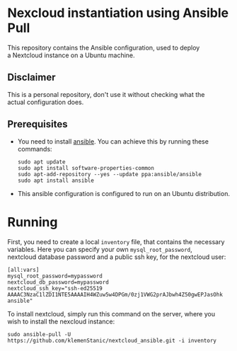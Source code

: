 # Nexcloud instantiation using Ansible Pull
This repository contains the Ansible configuration, used to deploy  
a Nextcloud instance on a Ubuntu machine.

## Disclaimer
This is a personal repository, don't use it without checking what the  
actual configuration does.

## Prerequisites
- You need to install [ansible](https://www.ansible.com/). You can achieve this by running these commands:
  ```
  sudo apt update
  sudo apt install software-properties-common
  sudo apt-add-repository --yes --update ppa:ansible/ansible
  sudo apt install ansible
  ```
- This ansible configuration is configured to run on an Ubuntu distribution.

# Running
First, you need to create a local `inventory` file, that contains the 
necessary variables. Here you can specify your own `mysql_root_password`,  
nextcloud database password and a public ssh key, for the nextcloud user:  
```
[all:vars]
mysql_root_password=mypassword
nextcloud_db_password=mypassword
nextcloud_ssh_key="ssh-ed25519 AAAAC3NzaC1lZDI1NTE5AAAAIH4WZuw5w4DPGm/0zj1VWG2prAJbwh4Z50gwEPJasOhk ansible"
```

To install nextcloud, simply run this command on the server, where you  
wish to install the nexcloud instance:
```
sudo ansible-pull -U https://github.com/klemenStanic/nextcloud_ansible.git -i inventory
```

